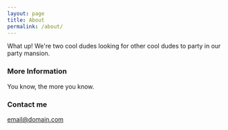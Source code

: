 ```yaml
---
layout: page
title: About
permalink: /about/
---
```


What up! We're two cool dudes looking for other cool dudes to party in our party mansion. 

### More Information

You know, the more you know.

### Contact me

[email@domain.com](mailto:brendanm42@gmail.com)